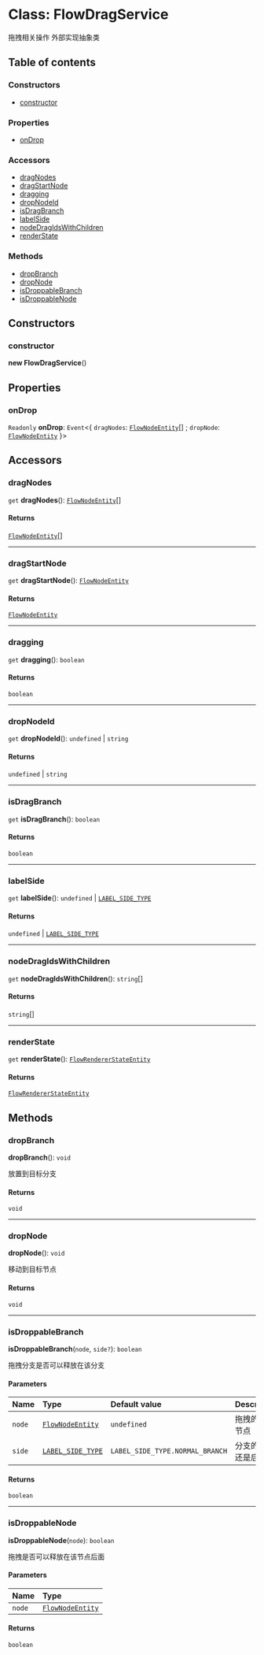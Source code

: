 # Class: FlowDragService

拖拽相关操作
外部实现抽象类

## Table of contents

### Constructors

* [constructor](/en/auto-docs/document/classes/FlowDragService.md#constructor)

### Properties

* [onDrop](/en/auto-docs/document/classes/FlowDragService.md#ondrop)

### Accessors

* [dragNodes](/en/auto-docs/document/classes/FlowDragService.md#dragnodes)
* [dragStartNode](/en/auto-docs/document/classes/FlowDragService.md#dragstartnode)
* [dragging](/en/auto-docs/document/classes/FlowDragService.md#dragging)
* [dropNodeId](/en/auto-docs/document/classes/FlowDragService.md#dropnodeid)
* [isDragBranch](/en/auto-docs/document/classes/FlowDragService.md#isdragbranch)
* [labelSide](/en/auto-docs/document/classes/FlowDragService.md#labelside)
* [nodeDragIdsWithChildren](/en/auto-docs/document/classes/FlowDragService.md#nodedragidswithchildren)
* [renderState](/en/auto-docs/document/classes/FlowDragService.md#renderstate)

### Methods

* [dropBranch](/en/auto-docs/document/classes/FlowDragService.md#dropbranch)
* [dropNode](/en/auto-docs/document/classes/FlowDragService.md#dropnode)
* [isDroppableBranch](/en/auto-docs/document/classes/FlowDragService.md#isdroppablebranch)
* [isDroppableNode](/en/auto-docs/document/classes/FlowDragService.md#isdroppablenode)

## Constructors

### constructor

**new FlowDragService**()

## Properties

### onDrop

`Readonly` **onDrop**: `Event`<{ `dragNodes`: [`FlowNodeEntity`](/en/auto-docs/document/classes/FlowNodeEntity-1.md)\[] ; `dropNode`: [`FlowNodeEntity`](/en/auto-docs/document/classes/FlowNodeEntity-1.md)  }>

## Accessors

### dragNodes

`get` **dragNodes**(): [`FlowNodeEntity`](/en/auto-docs/document/classes/FlowNodeEntity-1.md)\[]

#### Returns

[`FlowNodeEntity`](/en/auto-docs/document/classes/FlowNodeEntity-1.md)\[]

***

### dragStartNode

`get` **dragStartNode**(): [`FlowNodeEntity`](/en/auto-docs/document/classes/FlowNodeEntity-1.md)

#### Returns

[`FlowNodeEntity`](/en/auto-docs/document/classes/FlowNodeEntity-1.md)

***

### dragging

`get` **dragging**(): `boolean`

#### Returns

`boolean`

***

### dropNodeId

`get` **dropNodeId**(): `undefined` | `string`

#### Returns

`undefined` | `string`

***

### isDragBranch

`get` **isDragBranch**(): `boolean`

#### Returns

`boolean`

***

### labelSide

`get` **labelSide**(): `undefined` | [`LABEL_SIDE_TYPE`](/en/auto-docs/document/enums/LABEL_SIDE_TYPE.md)

#### Returns

`undefined` | [`LABEL_SIDE_TYPE`](/en/auto-docs/document/enums/LABEL_SIDE_TYPE.md)

***

### nodeDragIdsWithChildren

`get` **nodeDragIdsWithChildren**(): `string`\[]

#### Returns

`string`\[]

***

### renderState

`get` **renderState**(): [`FlowRendererStateEntity`](/en/auto-docs/document/classes/FlowRendererStateEntity.md)

#### Returns

[`FlowRendererStateEntity`](/en/auto-docs/document/classes/FlowRendererStateEntity.md)

## Methods

### dropBranch

**dropBranch**(): `void`

放置到目标分支

#### Returns

`void`

***

### dropNode

**dropNode**(): `void`

移动到目标节点

#### Returns

`void`

***

### isDroppableBranch

**isDroppableBranch**(`node`, `side?`): `boolean`

拖拽分支是否可以释放在该分支

#### Parameters

| Name | Type | Default value | Description |
| :------ | :------ | :------ | :------ |
| `node` | [`FlowNodeEntity`](/en/auto-docs/document/classes/FlowNodeEntity-1.md) | `undefined` | 拖拽的分支节点 |
| `side` | [`LABEL_SIDE_TYPE`](/en/auto-docs/document/enums/LABEL_SIDE_TYPE.md) | `LABEL_SIDE_TYPE.NORMAL_BRANCH` | 分支的前面还是后面 |

#### Returns

`boolean`

***

### isDroppableNode

**isDroppableNode**(`node`): `boolean`

拖拽是否可以释放在该节点后面

#### Parameters

| Name | Type |
| :------ | :------ |
| `node` | [`FlowNodeEntity`](/en/auto-docs/document/classes/FlowNodeEntity-1.md) |

#### Returns

`boolean`
